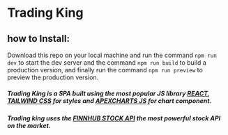 # Trading King

## how to Install:

Download this repo on your local machine and run the command `npm run dev` to start the dev server and the command `npm run build` to build a production version, and finally run the command `npm run preview` to preview the production version.

##### Trading King is a SPA built using the most popular JS library [REACT](https://reactjs.org/), [TAILWIND CSS](https://tailwindcss.com/) for styles and [APEXCHARTS JS](https://apexcharts.com/) for chart component.

##### Trading king uses the [FINNHUB STOCK API](https://finnhub.io/) the most powerful stock API on the market.
